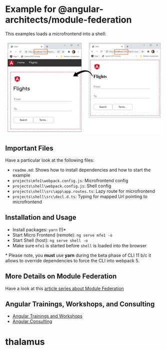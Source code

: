 # Example for @angular-architects/module-federation

This examples loads a microfrontend into a shell:

![Microfrontend Loaded into Shell](./result.png)

## Important Files

Have a particular look at the following files:

- ``readme.md``: Shows how to install dependencies and how to start the example
- ``projects\mfe1\webpack.config.js``: Microfrontend config
- ``projects\shell\webpack.config.js``: Shell config
- ``projects\shell\src\app\app.routes.ts``: Lazy route for microfrontend
- ``projects\shell\src\decl.d.ts``: Typing for mapped Url pointing to microfrontend

## Installation and Usage

- Install packages: ``yarn`` (!)*
- Start Micro Frontend (remote): ``ng serve mfe1 -o``
- Start Shell (host): ``ng serve shell -o``
- Make sure ``mfe1`` is started before ``shell`` is loaded into the browser

\* Please note, you **must** use **yarn** during the beta phase of CLI 11 b/c it allows to override dependencies to force the CLI into webpack 5.

## More Details on Module Federation

Have a look at this [article series about Module Federation](https://www.angulararchitects.io/aktuelles/the-microfrontend-revolution-part-2-module-federation-with-angular/)

## Angular Trainings, Workshops, and Consulting

- [Angular Trainings and Workshops](https://www.angulararchitects.io/en/angular-workshops/)
- [Angular Consulting](https://www.angulararchitects.io/en/consulting/)
# thalamus
